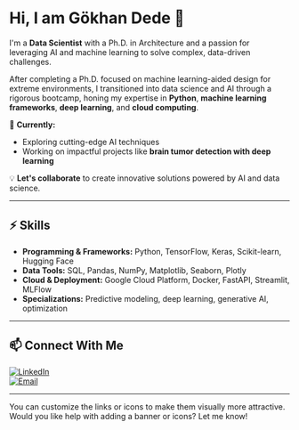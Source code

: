 # Hi, I am Gökhan Dede 👋  

I'm a **Data Scientist** with a Ph.D. in Architecture and a passion for leveraging AI and machine learning to solve complex, data-driven challenges.  

After completing a Ph.D. focused on machine learning-aided design for extreme environments, I transitioned into data science and AI through a rigorous bootcamp, honing my expertise in **Python**, **machine learning frameworks**, **deep learning**, and **cloud computing**.  

🌱 **Currently:**  
- Exploring cutting-edge AI techniques  
- Working on impactful projects like **brain tumor detection with deep learning**  

💡 **Let's collaborate** to create innovative solutions powered by AI and data science.  

---

## ⚡ Skills  

- **Programming & Frameworks:** Python, TensorFlow, Keras, Scikit-learn, Hugging Face  
- **Data Tools:** SQL, Pandas, NumPy, Matplotlib, Seaborn, Plotly  
- **Cloud & Deployment:** Google Cloud Platform, Docker, FastAPI, Streamlit, MLFlow  
- **Specializations:** Predictive modeling, deep learning, generative AI, optimization  

---

## 📫 Connect With Me  

[![LinkedIn](https://img.shields.io/badge/LinkedIn-Connect-blue)](https://linkedin.com/in/gokhan-dede)  
[![Email](https://img.shields.io/badge/Email-Contact-red)](mailto:gokhandede.ai@gmail.com)  

---

You can customize the links or icons to make them visually more attractive. Would you like help with adding a banner or icons? Let me know!
